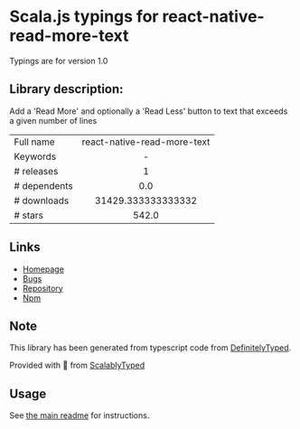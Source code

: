 
# Scala.js typings for react-native-read-more-text

Typings are for version 1.0

## Library description:
Add a 'Read More' and optionally a 'Read Less' button to text that exceeds a given number of lines

|                    |                 |
| ------------------ | :-------------: |
| Full name          | react-native-read-more-text |
| Keywords           | - |
| # releases         | 1 |
| # dependents       | 0.0 |
| # downloads        | 31429.333333333332 |
| # stars            | 542.0 |

## Links
- [Homepage](https://github.com/expo/react-native-read-more-text#readme)
- [Bugs](https://github.com/expo/react-native-read-more-text/issues)
- [Repository](https://github.com/expo/react-native-read-more-text)
- [Npm](https://www.npmjs.com/package/react-native-read-more-text)
    


## Note
This library has been generated from typescript code from [DefinitelyTyped](https://definitelytyped.org).

Provided with :purple_heart: from [ScalablyTyped](https://github.com/oyvindberg/ScalablyTyped)

## Usage
See [the main readme](../../readme.md) for instructions.


